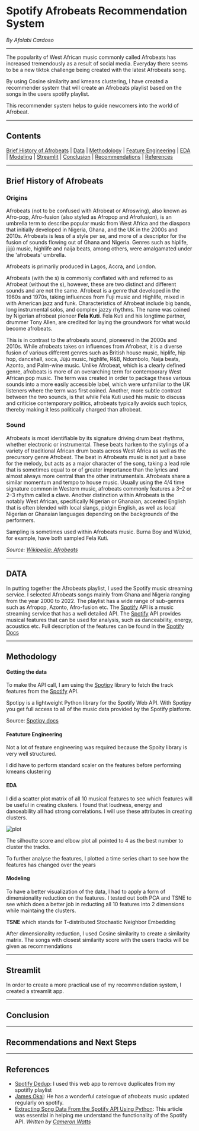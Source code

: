 # Spotify Afrobeats Recommendation System

*By Afolabi Cardoso*

---

The popularity of West African music commonly called Afrobeats has increased tremendously as a result of social media. Everyday there seems to be a new tiktok challenge being created with the latest Afrobeats song.

By using Cosine similarity and kmeans clustering, I have created a recommender system that will create an Afrobeats playlist based on the songs in the users spotify playlist.

This recommender system helps to guide newcomers into the world of Afrobeat.

---
## Contents

[Brief History of Afrobeats](#Brief-History-of-Afrobeats) | [Data](#Data) | [Methodology](#Methodology) | [Feature Engineering](#Feature-Engineering) |  [EDA](#EDA) | [Modeling](#Modeling) | [Streamlit](#Streamlit) | [Conclusion](#Conclusion) | [Recommendations](#Recommendations) | [References](#References)

---
## Brief History of Afrobeats

### Origins
Afrobeats (not to be confused with Afrobeat or Afroswing), also known as Afro-pop, Afro-fusion (also styled as Afropop and Afrofusion), is an umbrella term to describe popular music from West Africa and the diaspora that initially developed in Nigeria, Ghana, and the UK in the 2000s and 2010s. Afrobeats is less of a style per se, and more of a descriptor for the fusion of sounds flowing out of Ghana and Nigeria. Genres such as hiplife, jùjú music, highlife and naija beats, among others, were amalgamated under the 'afrobeats' umbrella.

Afrobeats is primarily produced in Lagos, Accra, and London. 

Afrobeats (with the s) is commonly conflated with and referred to as Afrobeat (without the s), however, these are two distinct and different sounds and are not the same. Afrobeat is a genre that developed in the 1960s and 1970s, taking influences from Fuji music and Highlife, mixed in with American jazz and funk. Characteristics of Afrobeat include big bands, long instrumental solos, and complex jazzy rhythms. The name was coined by Nigerian afrobeat pioneer **Fela Kuti**. Fela Kuti and his longtime partner, drummer Tony Allen, are credited for laying the groundwork for what would become afrobeats.

This is in contrast to the afrobeats sound, pioneered in the 2000s and 2010s. While afrobeats takes on influences from Afrobeat, it is a diverse fusion of various different genres such as British house music, hiplife, hip hop, dancehall, soca, Jùjú music, highlife, R&B, Ndombolo, Naija beats, Azonto, and Palm-wine music. Unlike Afrobeat, which is a clearly defined genre, afrobeats is more of an overarching term for contemporary West African pop music. The term was created in order to package these various sounds into a more easily accessible label, which were unfamiliar to the UK listeners where the term was first coined. Another, more subtle contrast between the two sounds, is that while Fela Kuti used his music to discuss and criticise contemporary politics, afrobeats typically avoids such topics, thereby making it less politically charged than afrobeat.

### Sound

Afrobeats is most identifiable by its signature driving drum beat rhythms, whether electronic or instrumental. These beats harken to the stylings of a variety of traditional African drum beats across West Africa as well as the precursory genre Afrobeat. The beat in Afrobeats music is not just a base for the melody, but acts as a major character of the song, taking a lead role that is sometimes equal to or of greater importance than the lyrics and almost always more central than the other instrumentals. Afrobeats share a similar momentum and tempo to house music. Usually using the 4/4 time signature common in Western music, afrobeats commonly features a 3–2 or 2–3 rhythm called a clave. Another distinction within Afrobeats is the notably West African, specifically Nigerian or Ghanaian, accented English that is often blended with local slangs, pidgin English, as well as local Nigerian or Ghanaian languages depending on the backgrounds of the performers.

Sampling is sometimes used within Afrobeats music. Burna Boy and Wizkid, for example, have both sampled Fela Kuti.

*Source: [Wikipedia: Afrobeats](https://en.wikipedia.org/wiki/Afrobeats)*

---
## DATA

In putting together the Afrobeats playlist, I used the Spotify music streaming service. 
I selected Afrobeats songs mainly from Ghana and Nigeria ranging from the year 2000 to 2022. The playlist has a wide range of sub-genres such as Afropop, Azonto, Afro-fusion etc. The [Spotify](https://developer.spotify.com/documentation/web-api/quick-start/) API is a music streaming service that has a well detailed API. The [Spotify](https://developer.spotify.com/documentation/web-api/quick-start/) API provides musical features that can be used for analysis, such as danceability, energy, acoustics etc. Full description of the features can be found in the [Spotify Docs](https://developer.spotify.com/documentation/web-api/reference/#/operations/get-several-audio-features)

---
## Methodology

#### Getting the data

To make the API call, I am using the [Spotipy](https://spotipy.readthedocs.io/en/2.19.0/) library to fetch the track features from the [Spotify](https://developer.spotify.com/documentation/web-api/quick-start/) API.

Spotipy is a lightweight Python library for the Spotify Web API. With Spotipy you get full access to all of the music data provided by the Spotify platform.

Source: [Spotipy docs](https://spotipy.readthedocs.io/en/2.19.0/)

#### Featuture Engineering

Not a lot of feature engineering was required because the Spoity library is very well structured.

I did have to perform standard scaler on the features before performing kmeans clustering

#### EDA

I did a scatter plot matrix of all 10 musical features to see which features will be useful in creating clusters. I found that loudness, energy and danceability all had strong correlations. I will use these attributes in creating clusters.

![plot](../images/newplot.png)

The silhoutte score and elbow plot all pointed to 4 as the best number to cluster the tracks.

To further analyse the features, I plotted a time series chart to see how the features has changed over the years

#### Modeling
To have a better visualization of the data, I had to apply a form of dimensionality reduction on the features. I tested out both PCA and TSNE to see which does a better job in reducting all 10 features into 2 dimensions while maintaing the clusters.

**TSNE** which stands for T-distributed Stochastic Neighbor Embedding 


After dimensionality reduction, I used Cosine similarity to create a similarity matrix. The songs with closest similarity score with the users tracks will be given as recommendations

---
## Streamlit

In order to create a more practical use of my recommendation system, I created a streamlit app. 

---
## Conclusion



---
## Recommendations and Next Steps

---
## References

- [Spotify Dedup](https://spotify-dedup.com/): I used this web app to remove duplicates from my spotifly playlist
- [James Okai](https://open.spotify.com/user/21rd54k5ww3pisr36mqx27duq): He has a wonderful catelogue of afrobeats music updated regularly on spotify. 
- [Extracting Song Data From the Spotify API Using Python](https://towardsdatascience.com/extracting-song-data-from-the-spotify-api-using-python-b1e79388d50): This article was essential in helping me understand the functionality of the Spotify API. *Written by [Cameron Watts](https://cameronwwatts.medium.com/)*